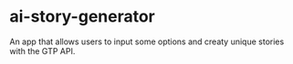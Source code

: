 # ai-story-generator
An app that allows users to input some options and creaty unique stories with the GTP API.
